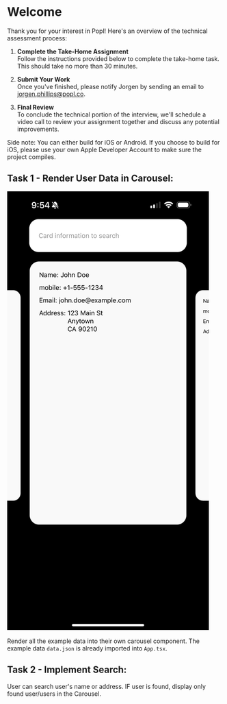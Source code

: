 # Welcome

Thank you for your interest in Popl! Here's an overview of the technical assessment process:

1. **Complete the Take-Home Assignment**  
   Follow the instructions provided below to complete the take-home task. This should take no more than 30 minutes.

2. **Submit Your Work**  
   Once you've finished, please notify Jorgen by sending an email to [jorgen.phillips@popl.co](mailto:jorgen.phillips@popl.co).

3. **Final Review**  
   To conclude the technical portion of the interview, we'll schedule a video call to review your assignment together and discuss any potential improvements.

Side note: You can either build for iOS or Android. If you choose to build for iOS, please use your own Apple Developer Account to make sure the project compiles. 

## Task 1 - Render User Data in Carousel: 
![Example Image](IMG_6579.PNG)

Render all the example data into their own carousel component. The example data `data.json` is already imported into `App.tsx`. 

## Task 2 - Implement Search: 

User can search user's name or address. IF user is found, display only found user/users in the Carousel. 


